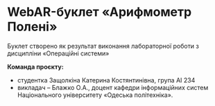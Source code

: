# WebAR-буклет «Арифмометр Полені»
Буклет створено як результат виконання лабораторної роботи з дисципліни «Операційні системи» 

**Команда проєкту:** 
- студентка Защолкіна Катерина Костянтинівна, група АІ 234
- викладач – Блажко О.А., доцент кафедри інформаційних систем Національного університету «Одеська політехніка».
